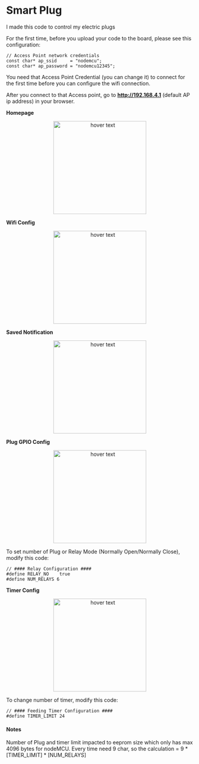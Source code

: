 # Smart Plug

I made this code to control my electric plugs


For the first time, before you upload your code to the board, please see this configuration:

```
// Access Point network credentials
const char* ap_ssid     = "nodemcu";
const char* ap_password = "nodemcu12345";
```

You need that Access Point Credential (you can change it) to connect for the first time before you can configure the wifi connection. 

After you connect to that Access point, go to **http://192.168.4.1** (default AP ip address) in your browser.

**Homepage**
<p align="center">
  <img src="http://github.com/ariyanki/nodemcu-iot/blob/master/Docs/image/smart_plug/home.png?raw=true" width="250" title="hover text">
</p>


**Wifi Config**
<p align="center">
  <img src="http://github.com/ariyanki/nodemcu-iot/blob/master/Docs/image/smart_plug/wifi-config.png?raw=true" width="250" title="hover text">
</p>

**Saved Notification**
<p align="center">
  <img src="http://github.com/ariyanki/nodemcu-iot/blob/master/Docs/image/smart_plug/saved-notif.png?raw=true" width="250" title="hover text">
</p>

**Plug GPIO Config**
<p align="center">
  <img src="http://github.com/ariyanki/nodemcu-iot/blob/master/Docs/image/smart_plug/plug-config.png?raw=true" width="250" title="hover text">
</p>
To set number of Plug or Relay Mode (Normally Open/Normally Close), modify this code:

```
// #### Relay Configuration ####
#define RELAY_NO    true
#define NUM_RELAYS 6
```

**Timer Config**
<p align="center">
  <img src="http://github.com/ariyanki/nodemcu-iot/blob/master/Docs/image/smart_plug/timer-config.png?raw=true" width="250" title="hover text">
</p>

To change number of timer, modify this code:
```
// #### Feeding Timer Configuration ####
#define TIMER_LIMIT 24
```

#### Notes ####
Number of Plug and timer limit impacted to eeprom size which only has max 4096 bytes for nodeMCU. Every time need 9 char, so the calculation = 9 * [TIMER_LIMIT] * [NUM_RELAYS]

